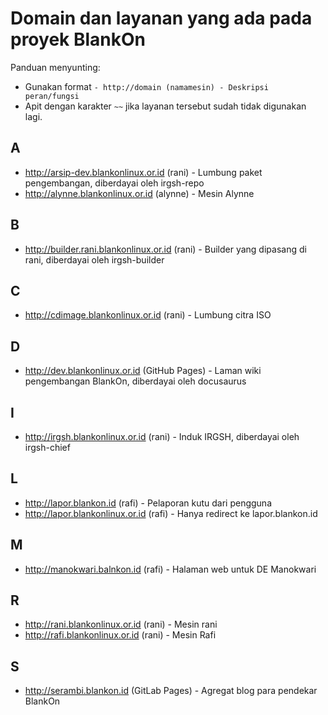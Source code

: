 # Domain dan layanan yang ada pada proyek BlankOn

Panduan menyunting:
- Gunakan format `- http://domain (namamesin) - Deskripsi peran/fungsi`
- Apit dengan karakter `~~` jika layanan tersebut sudah tidak digunakan lagi.

## A

- http://arsip-dev.blankonlinux.or.id (rani) - Lumbung paket pengembangan, diberdayai oleh irgsh-repo
- http://alynne.blankonlinux.or.id (alynne) - Mesin Alynne


## B

- http://builder.rani.blankonlinux.or.id (rani) - Builder yang dipasang di rani, diberdayai oleh irgsh-builder

## C

- http://cdimage.blankonlinux.or.id (rani) - Lumbung citra ISO

## D

- http://dev.blankonlinux.or.id (GitHub Pages) - Laman wiki pengembangan BlankOn, diberdayai oleh docusaurus

## I

- http://irgsh.blankonlinux.or.id (rani) - Induk IRGSH, diberdayai oleh irgsh-chief

## L

- http://lapor.blankon.id (rafi) - Pelaporan kutu dari pengguna
- http://lapor.blankonlinux.or.id (rafi) - Hanya redirect ke lapor.blankon.id

## M

- http://manokwari.balnkon.id (rafi) - Halaman web untuk DE Manokwari

## R

- http://rani.blankonlinux.or.id (rani) - Mesin rani
- http://rafi.blankonlinux.or.id (rani) - Mesin Rafi

## S

- http://serambi.blankon.id (GitLab Pages) - Agregat blog para pendekar BlankOn
